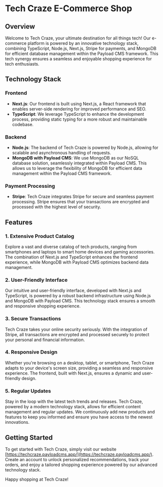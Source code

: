 # Tech Craze E-Commerce Shop

## Overview

Welcome to Tech Craze, your ultimate destination for all things tech! Our e-commerce platform is powered by an innovative technology stack, combining TypeScript, Node.js, Next.js, Stripe for payments, and MongoDB for efficient database management within the Payload CMS framework. This tech synergy ensures a seamless and enjoyable shopping experience for tech enthusiasts.

## Technology Stack

### Frontend

- **Next.js**: Our frontend is built using Next.js, a React framework that enables server-side rendering for improved performance and SEO.
- **TypeScript**: We leverage TypeScript to enhance the development process, providing static typing for a more robust and maintainable codebase.

### Backend

- **Node.js**: The backend of Tech Craze is powered by Node.js, allowing for scalable and asynchronous handling of requests.
- **MongoDB with Payload CMS**: We use MongoDB as our NoSQL database solution, seamlessly integrated within Payload CMS. This allows us to leverage the flexibility of MongoDB for efficient data management within the Payload CMS framework.

### Payment Processing

- **Stripe**: Tech Craze integrates Stripe for secure and seamless payment processing. Stripe ensures that your transactions are encrypted and processed with the highest level of security.

## Features

### 1. Extensive Product Catalog

Explore a vast and diverse catalog of tech products, ranging from smartphones and laptops to smart home devices and gaming accessories. The combination of Next.js and TypeScript enhances the frontend experience, while MongoDB with Payload CMS optimizes backend data management.

### 2. User-Friendly Interface

Our intuitive and user-friendly interface, developed with Next.js and TypeScript, is powered by a robust backend infrastructure using Node.js and MongoDB with Payload CMS. This technology stack ensures a smooth and responsive shopping experience.

### 3. Secure Transactions

Tech Craze takes your online security seriously. With the integration of Stripe, all transactions are encrypted and processed securely to protect your personal and financial information.

### 4. Responsive Design

Whether you're browsing on a desktop, tablet, or smartphone, Tech Craze adapts to your device's screen size, providing a seamless and responsive experience. The frontend, built with Next.js, ensures a dynamic and user-friendly design.

### 5. Regular Updates

Stay in the loop with the latest tech trends and releases. Tech Craze, powered by a modern technology stack, allows for efficient content management and regular updates. We continuously add new products and features to keep you informed and ensure you have access to the newest innovations.

## Getting Started

To get started with Tech Craze, simply visit our website [https://techcraze.payloadcms.app/](https://techcraze.payloadcms.app/). Create an account to unlock personalized recommendations, track your orders, and enjoy a tailored shopping experience powered by our advanced technology stack.

Happy shopping at Tech Craze!
